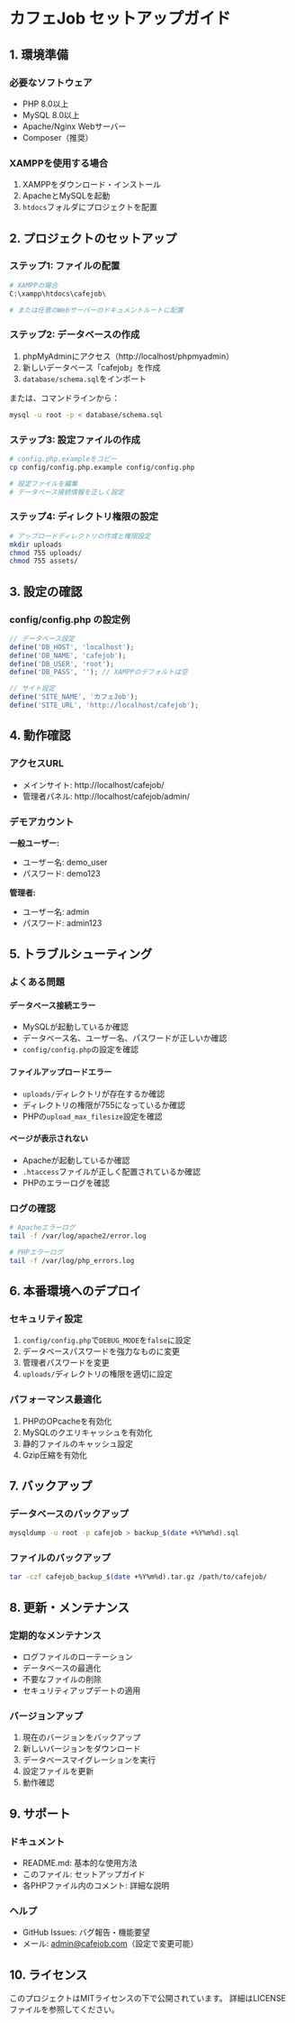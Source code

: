 # カフェJob セットアップガイド

## 1. 環境準備

### 必要なソフトウェア
- PHP 8.0以上
- MySQL 8.0以上
- Apache/Nginx Webサーバー
- Composer（推奨）

### XAMPPを使用する場合
1. XAMPPをダウンロード・インストール
2. ApacheとMySQLを起動
3. `htdocs`フォルダにプロジェクトを配置

## 2. プロジェクトのセットアップ

### ステップ1: ファイルの配置
```bash
# XAMPPの場合
C:\xampp\htdocs\cafejob\

# または任意のWebサーバーのドキュメントルートに配置
```

### ステップ2: データベースの作成
1. phpMyAdminにアクセス（http://localhost/phpmyadmin）
2. 新しいデータベース「cafejob」を作成
3. `database/schema.sql`をインポート

または、コマンドラインから：
```bash
mysql -u root -p < database/schema.sql
```

### ステップ3: 設定ファイルの作成
```bash
# config.php.exampleをコピー
cp config/config.php.example config/config.php

# 設定ファイルを編集
# データベース接続情報を正しく設定
```

### ステップ4: ディレクトリ権限の設定
```bash
# アップロードディレクトリの作成と権限設定
mkdir uploads
chmod 755 uploads/
chmod 755 assets/
```

## 3. 設定の確認

### config/config.php の設定例
```php
// データベース設定
define('DB_HOST', 'localhost');
define('DB_NAME', 'cafejob');
define('DB_USER', 'root');
define('DB_PASS', ''); // XAMPPのデフォルトは空

// サイト設定
define('SITE_NAME', 'カフェJob');
define('SITE_URL', 'http://localhost/cafejob');
```

## 4. 動作確認

### アクセスURL
- メインサイト: http://localhost/cafejob/
- 管理者パネル: http://localhost/cafejob/admin/

### デモアカウント
**一般ユーザー:**
- ユーザー名: demo_user
- パスワード: demo123

**管理者:**
- ユーザー名: admin
- パスワード: admin123

## 5. トラブルシューティング

### よくある問題

#### データベース接続エラー
- MySQLが起動しているか確認
- データベース名、ユーザー名、パスワードが正しいか確認
- `config/config.php`の設定を確認

#### ファイルアップロードエラー
- `uploads/`ディレクトリが存在するか確認
- ディレクトリの権限が755になっているか確認
- PHPの`upload_max_filesize`設定を確認

#### ページが表示されない
- Apacheが起動しているか確認
- `.htaccess`ファイルが正しく配置されているか確認
- PHPのエラーログを確認

### ログの確認
```bash
# Apacheエラーログ
tail -f /var/log/apache2/error.log

# PHPエラーログ
tail -f /var/log/php_errors.log
```

## 6. 本番環境へのデプロイ

### セキュリティ設定
1. `config/config.php`で`DEBUG_MODE`を`false`に設定
2. データベースパスワードを強力なものに変更
3. 管理者パスワードを変更
4. `uploads/`ディレクトリの権限を適切に設定

### パフォーマンス最適化
1. PHPのOPcacheを有効化
2. MySQLのクエリキャッシュを有効化
3. 静的ファイルのキャッシュ設定
4. Gzip圧縮を有効化

## 7. バックアップ

### データベースのバックアップ
```bash
mysqldump -u root -p cafejob > backup_$(date +%Y%m%d).sql
```

### ファイルのバックアップ
```bash
tar -czf cafejob_backup_$(date +%Y%m%d).tar.gz /path/to/cafejob/
```

## 8. 更新・メンテナンス

### 定期的なメンテナンス
- ログファイルのローテーション
- データベースの最適化
- 不要なファイルの削除
- セキュリティアップデートの適用

### バージョンアップ
1. 現在のバージョンをバックアップ
2. 新しいバージョンをダウンロード
3. データベースマイグレーションを実行
4. 設定ファイルを更新
5. 動作確認

## 9. サポート

### ドキュメント
- README.md: 基本的な使用方法
- このファイル: セットアップガイド
- 各PHPファイル内のコメント: 詳細な説明

### ヘルプ
- GitHub Issues: バグ報告・機能要望
- メール: admin@cafejob.com（設定で変更可能）

## 10. ライセンス

このプロジェクトはMITライセンスの下で公開されています。
詳細はLICENSEファイルを参照してください。




